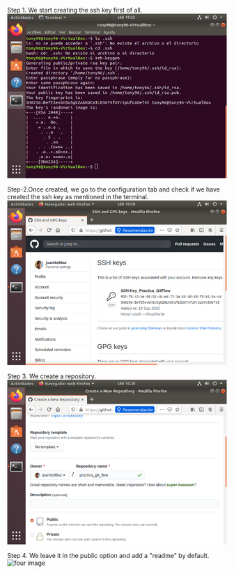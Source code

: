 Step 1. We start creating the ssh key first of all.
![one image](https://github.com/juanito96az/Equipo_Azul_Mineria-de-Datos/blob/evidence/Unidad%201/Practica_Git_Flow/paso1.png)

Step-2.Once created, we go to the configuration tab and check if we have created the ssh key as mentioned in the terminal.
![two image](https://github.com/juanito96az/Equipo_Azul_Mineria-de-Datos/blob/evidence/Unidad%201/Practica_Git_Flow/paso2.png)

Step 3. We create a repository.
![three image](https://github.com/juanito96az/Equipo_Azul_Mineria-de-Datos/blob/evidence/Unidad%201/Practica_Git_Flow/paso3.png)


Step 4. We leave it in the public option and add a "readme" by default.
![four image]()

